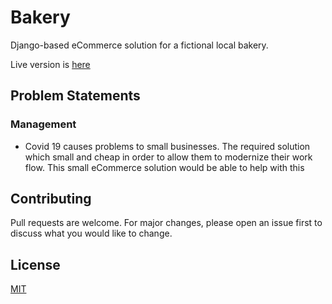 # Bakery
Django-based eCommerce solution for a fictional local bakery.

Live version is [here](https://demo-taipingbakery.herokuapp.com/about/)

## Problem Statements
### Management
- Covid 19 causes problems to small businesses. The required solution which small and cheap in order to allow them to modernize their work flow. This small eCommerce solution would be able to help with this
## Contributing
Pull requests are welcome. For major changes, please open an issue first to discuss what you would like to change.


## License
[MIT](https://choosealicense.com/licenses/mit/)
